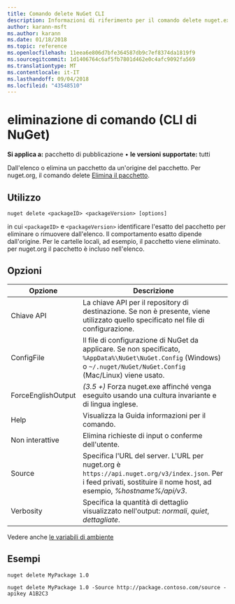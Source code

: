 ```yaml
---
title: Comando delete NuGet CLI
description: Informazioni di riferimento per il comando delete nuget.exe
author: karann-msft
ms.author: karann
ms.date: 01/18/2018
ms.topic: reference
ms.openlocfilehash: 11eea6e806d7bfe364587db9c7ef8374da1819f9
ms.sourcegitcommit: 1d1406764c6af5fb7801d462e0c4afc9092fa569
ms.translationtype: MT
ms.contentlocale: it-IT
ms.lasthandoff: 09/04/2018
ms.locfileid: "43548510"
---
```

# <a name="delete-command-nuget-cli"></a>eliminazione di comando (CLI di NuGet)

**Si applica a:** pacchetto di pubblicazione &bullet; **le versioni supportate:** tutti

Dall'elenco o elimina un pacchetto da un'origine del pacchetto. Per nuget.org, il comando delete [Elimina il pacchetto](../policies/deleting-packages.md).

## <a name="usage"></a>Utilizzo

```cli
nuget delete <packageID> <packageVersion> [options]
```

in cui `<packageID>` e `<packageVersion>` identificare l'esatto del pacchetto per eliminare o rimuovere dall'elenco. Il comportamento esatto dipende dall'origine. Per le cartelle locali, ad esempio, il pacchetto viene eliminato. per nuget.org il pacchetto è incluso nell'elenco.

## <a name="options"></a>Opzioni

| Opzione | Descrizione |
| --- | --- |
| Chiave API | La chiave API per il repository di destinazione. Se non è presente, viene utilizzato quello specificato nel file di configurazione. |
| ConfigFile | Il file di configurazione di NuGet da applicare. Se non specificato, `%AppData%\NuGet\NuGet.Config` (Windows) o `~/.nuget/NuGet/NuGet.Config` (Mac/Linux) viene usato.|
| ForceEnglishOutput | *(3.5 +)*  Forza nuget.exe affinché venga eseguito usando una cultura invariante e di lingua inglese. |
| Help | Visualizza la Guida informazioni per il comando. |
| Non interattive | Elimina richieste di input o conferme dell'utente. |
| Source | Specifica l'URL del server. L'URL per nuget.org è `https://api.nuget.org/v3/index.json`. Per i feed privati, sostituire il nome host, ad esempio, *%hostname%/api/v3*. |
| Verbosity | Specifica la quantità di dettaglio visualizzato nell'output: *normali*, *quiet*, *dettagliate*. |

Vedere anche [le variabili di ambiente](cli-ref-environment-variables.md)

## <a name="examples"></a>Esempi

```cli
nuget delete MyPackage 1.0

nuget delete MyPackage 1.0 -Source http://package.contoso.com/source -apikey A1B2C3
```
